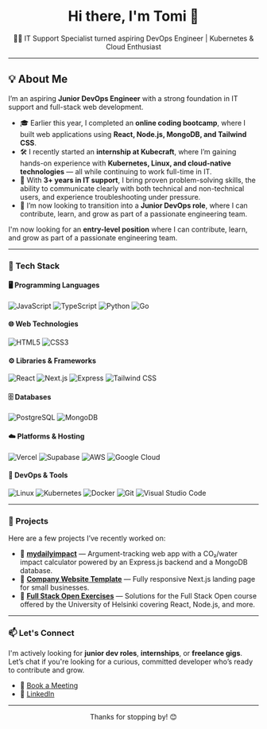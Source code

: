 <h1 align="center">Hi there, I'm Tomi 👋</h1>

<p align="center">
  👨‍💻 IT Support Specialist turned aspiring DevOps Engineer | Kubernetes & Cloud Enthusiast
</p>

---

## 💡 About Me  

I’m an aspiring **Junior DevOps Engineer** with a strong foundation in IT support and full-stack web development.  

- 🎓 Earlier this year, I completed an **online coding bootcamp**, where I built web applications using **React, Node.js, MongoDB, and Tailwind CSS**.  
- 🛠 I recently started an **internship at Kubecraft**, where I’m gaining hands-on experience with **Kubernetes, Linux, and cloud-native technologies** — all while continuing to work full-time in IT.  
- 💼 With **3+ years in IT support**, I bring proven problem-solving skills, the ability to communicate clearly with both technical and non-technical users, and experience troubleshooting under pressure.  
- 🚀 I’m now looking to transition into a **Junior DevOps role**, where I can contribute, learn, and grow as part of a passionate engineering team.  

I'm now looking for an **entry-level position** where I can contribute, learn, and grow as part of a passionate engineering team.

---

### 🧰 Tech Stack

#### 🖥️ Programming Languages  
![JavaScript](https://img.shields.io/badge/JavaScript-F7DF1E?logo=javascript&logoColor=black)
![TypeScript](https://img.shields.io/badge/TypeScript-3178C6?logo=typescript&logoColor=white)
![Python](https://img.shields.io/badge/Python-3776AB?logo=python&logoColor=white)
![Go](https://img.shields.io/badge/Go-00ADD8?logo=go&logoColor=white)

#### 🌐 Web Technologies  
![HTML5](https://img.shields.io/badge/HTML5-E34F26?logo=html5&logoColor=white)
![CSS3](https://img.shields.io/badge/CSS3-1572B6?logo=css3&logoColor=white)

#### ⚙️ Libraries & Frameworks  
![React](https://img.shields.io/badge/React-20232A?logo=react&logoColor=61DAFB)
![Next.js](https://img.shields.io/badge/Next.js-000000?logo=nextdotjs&logoColor=white)
![Express](https://img.shields.io/badge/Express.js-000000?logo=express&logoColor=white)
![Tailwind CSS](https://img.shields.io/badge/Tailwind_CSS-38B2AC?logo=tailwindcss&logoColor=white)

#### 🗄️ Databases  
![PostgreSQL](https://img.shields.io/badge/PostgreSQL-4169E1?logo=postgresql&logoColor=white)
![MongoDB](https://img.shields.io/badge/MongoDB-47A248?logo=mongodb&logoColor=white)

#### ☁️ Platforms & Hosting  
![Vercel](https://img.shields.io/badge/Vercel-000000?logo=vercel&logoColor=white)
![Supabase](https://img.shields.io/badge/Supabase-3ECF8E?logo=supabase&logoColor=white)
![AWS](https://img.shields.io/badge/AWS-232F3E?logo=amazonaws&logoColor=white)
![Google Cloud](https://img.shields.io/badge/Google_Cloud-4285F4?logo=googlecloud&logoColor=white)

#### 🐧 DevOps & Tools  
![Linux](https://img.shields.io/badge/Linux-FCC624?logo=linux&logoColor=black)
![Kubernetes](https://img.shields.io/badge/Kubernetes-326CE5?logo=kubernetes&logoColor=white)
![Docker](https://img.shields.io/badge/Docker-2496ED?logo=docker&logoColor=white)
![Git](https://img.shields.io/badge/Git-F05032?logo=git&logoColor=white)
![Visual Studio Code](https://img.shields.io/badge/VS_Code-007ACC?logo=visualstudiocode&logoColor=white)

---

### 💼 Projects  
Here are a few projects I’ve recently worked on:

- 🌿 [**mydailyimpact**](https://github.com/tomislav-varga/WS24-MyDailyImpact) — Argument-tracking web app with a CO₂/water impact calculator powered by an Express.js backend and a MongoDB database.
- 💼 [**Company Website Template**](https://github.com/tomislav-varga/bayern-express) — Fully responsive Next.js landing page for small businesses.  
- 📘 [**Full Stack Open Exercises**](https://github.com/tomislav-varga/fullstackopen-exercises) — Solutions for the Full Stack Open course offered by the University of Helsinki covering React, Node.js, and more.

---

### 📫 Let's Connect

I'm actively looking for **junior dev roles**, **internships**, or **freelance gigs**.  
Let’s chat if you're looking for a curious, committed developer who’s ready to contribute and grow.

- 📅 [Book a Meeting](https://cal.com/tomislav.varga)
- 💼 [LinkedIn](https://www.linkedin.com/in/tom-varga-73b656b9/)
<!--
- 🧠 [Portfolio Website](https://yourportfolio.com)
-->

---

<p align="center">Thanks for stopping by! 😊</p>

<!--
**tomislav-varga/tomislav-varga** is a ✨ _special_ ✨ repository because its `README.md` (this file) appears on your GitHub profile.

Here are some ideas to get you started:

- 🔭 I’m currently working on ...
- 🌱 I’m currently learning ...
- 👯 I’m looking to collaborate on ...
- 🤔 I’m looking for help with ...
- 💬 Ask me about ...
- 📫 How to reach me: ...
- 😄 Pronouns: ...
- ⚡ Fun fact: ...
-->
